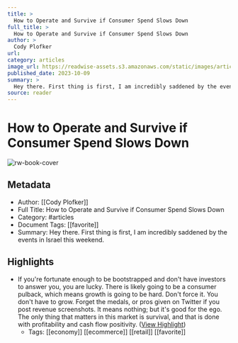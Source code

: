 ```yaml
---
title: >
  How to Operate and Survive if Consumer Spend Slows Down
full_title: >
  How to Operate and Survive if Consumer Spend Slows Down
author: >
  Cody Plofker
url: 
category: articles
image_url: https://readwise-assets.s3.amazonaws.com/static/images/article3.5c705a01b476.png
published_date: 2023-10-09
summary: >
  Hey there. First thing is first, I am incredibly saddened by the events in Israel this weekend.
source: reader
---
```

# How to Operate and Survive if Consumer Spend Slows Down

![rw-book-cover](https://readwise-assets.s3.amazonaws.com/static/images/article3.5c705a01b476.png)

## Metadata
- Author: [[Cody Plofker]]
- Full Title: How to Operate and Survive if Consumer Spend Slows Down
- Category: #articles
- Document Tags: [[favorite]] 
- Summary: Hey there. First thing is first, I am incredibly saddened by the events in Israel this weekend.

## Highlights
- If you're fortunate enough to be bootstrapped and don't have investors to answer you, you are lucky. There is likely going to be a consumer pulback, which means growth is going to be hard. Don't force it. You don't have to grow. Forget the medals, or pros given on Twitter if you post revenue screenshots. It means nothing; but it's good for the ego. The only thing that matters in this market is survival, and that is done with profitability and cash flow positivity. ([View Highlight](https://read.readwise.io/read/01hcbehd7jss3mk3vyeg758qe5))
    - Tags: [[economy]] [[ecommerce]] [[retail]] [[favorite]] 



